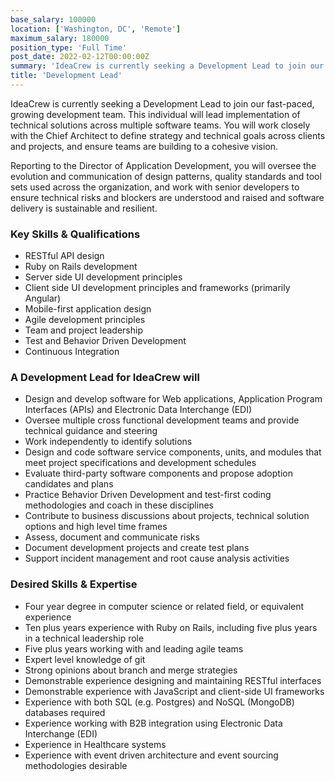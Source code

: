 ```yaml
---
base_salary: 100000
location: ['Washington, DC', 'Remote']
maximum_salary: 180000
position_type: 'Full Time'
post_date: 2022-02-12T00:00:00Z
summary: 'IdeaCrew is currently seeking a Development Lead to join our fast-paced, growing development team.'
title: 'Development Lead'
---
```


IdeaCrew is currently seeking a Development Lead to join our fast-paced, growing development team. This individual will lead implementation of technical solutions across multiple software teams. You will work closely with the Chief Architect to define strategy and technical goals across clients and projects, and ensure teams are building to a cohesive vision.

Reporting to the Director of Application Development, you will oversee the evolution and communication of design patterns, quality standards and tool sets used across the organization, and work with senior developers to ensure technical risks and blockers are understood and raised and software delivery is sustainable and resilient.

### Key Skills & Qualifications

- RESTful API design
- Ruby on Rails development
- Server side UI development principles
- Client side UI development principles and frameworks (primarily Angular)
- Mobile-first application design
- Agile development principles
- Team and project leadership
- Test and Behavior Driven Development
- Continuous Integration

### A Development Lead for IdeaCrew will

- Design and develop software for Web applications, Application Program Interfaces (APIs) and Electronic Data Interchange (EDI)
- Oversee multiple cross functional development teams and provide technical guidance and steering
- Work independently to identify solutions
- Design and code software service components, units, and modules that meet project specifications and development schedules
- Evaluate third-party software components and propose adoption candidates and plans
- Practice Behavior Driven Development and test-first coding methodologies and coach in these disciplines
- Contribute to business discussions about projects, technical solution options and high level time frames
- Assess, document and communicate risks
- Document development projects and create test plans
- Support incident management and root cause analysis activities

### Desired Skills & Expertise

- Four year degree in computer science or related field, or equivalent experience
- Ten plus years experience with Ruby on Rails, including five plus years in a technical leadership role
- Five plus years working with and leading agile teams
- Expert level knowledge of git
- Strong opinions about branch and merge strategies
- Demonstrable experience designing and maintaining RESTful interfaces
- Demonstrable experience with JavaScript and client-side UI frameworks
- Experience with both SQL (e.g. Postgres) and NoSQL (MongoDB) databases required
- Experience working with B2B integration using Electronic Data Interchange (EDI)
- Experience in Healthcare systems
- Experience with event driven architecture and event sourcing methodologies desirable
